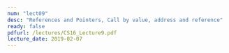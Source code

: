 ```yaml
---
num: "lect09"
desc: "References and Pointers, Call by value, address and reference"
ready: false
pdfurl: /lectures/CS16_Lecture9.pdf
lecture_date: 2019-02-07
---
```

